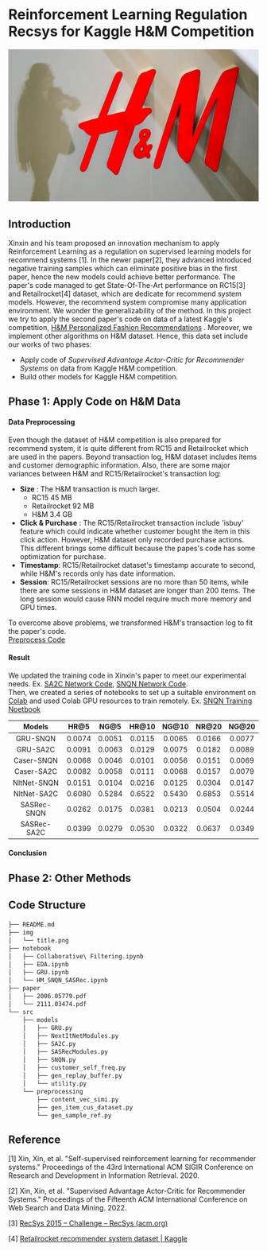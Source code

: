 # Reinforcement Learning Regulation Recsys for Kaggle H&M Competition

![HM](./img/title.png)

## Introduction

Xinxin and his team proposed an innovation mechanism to apply Reinforcement Learning as a regulation on supervised learning models for recommend systems [1].  In the newer paper[2], they advanced introduced negative training samples which can eliminate positive bias in the first paper, hence the new models could achieve better performance. The paper's code managed to get State-Of-The-Art performance on RC15[3] and Retailrocket[4] dataset, which are dedicate for recommend system models. However, the recommend system compromise many application environment. We wonder the generalizability of the method. In this project we try to apply the second paper's code on data of a latest Kaggle's competition, [H&M Personalized Fashion Recommendations](https://www.kaggle.com/competitions/h-and-m-personalized-fashion-recommendations) .  Moreover, we implement other algorithms on H&M dataset.   Hence, this data set include our works of two phases: 

- Apply code of *Supervised Advantage Actor-Critic for Recommender Systems* on data from Kaggle H&M competition.
- Build other models for  Kaggle H&M competition.


##  Phase 1: Apply Code on H&M Data

#### Data Preprocessing

Even though the dataset of H&M competition is also prepared for recommend system, it is quite different from RC15 and  Retailrocket which are used in the papers.  Beyond transaction log,  H&M dataset includes items and customer demographic information. Also, there are some major variances between H&M and RC15/Retailrocket's  transaction log: 

- **Size** :   The H&M transaction is much larger. 
  -  RC15                 45 MB
  -  Retailrocket     92 MB
  -  H&M                  3.4 GB
-  **Click & Purchase** :  The RC15/Retailrocket transaction  include 'isbuy' feature which could indicate whether customer bought the item in this click action. However, H&M dataset only recorded purchase actions.  This different brings some difficult because the papes's code has some optimization for purchase. 
-  **Timestamp**:   RC15/Retailrocket dataset's timestamp accurate to second, while H&M's records only has date information. 
- **Session**:  RC15/Retailrocket sessions are no more than 50 items, while there are some sessions in H&M dataset are longer than 200 items. The long session would cause RNN model require much more memory and GPU times. 

To overcome above problems, we transformed H&M's transaction log to fit the paper's code. </br >
[Preprocess Code](https://github.com/gamecicn/Kaggle_HM/blob/main/src/models/gen_replay_buffer.py)


####  Result 
We updated the training code in Xinxin's paper to meet our experimental needs. Ex. [SA2C Network Code](https://github.com/gamecicn/Kaggle_HM/blob/main/src/models/SA2C.py), [SNQN Network Code](https://github.com/gamecicn/Kaggle_HM/blob/main/src/models/SNQN.py). </br >
Then, we created a series of notebooks to set up a suitable environment on [Colab](https://research.google.com/colaboratory/) and used Colab GPU resources to train remotely. Ex. [SNQN Training Noetbook](https://github.com/gamecicn/Kaggle_HM/blob/main/notebook/HM_SNQN_SASRec.ipynb)


| **Models**  | **HR@5** | **NG@5** | **HR@10** | **NG@10** | **NR@20** | **NG@20** |
| :---------: | :------: | :------: | :-------: | :-------: | :-------: | :-------: |
|  GRU-SNQN   |  0.0074  |  0.0051  |  0.0115   |  0.0065   |  0.0166   |  0.0077   |
|  GRU-SA2C   |  0.0091  |  0.0063  |  0.0129   |  0.0075   |  0.0182   |  0.0089   |
| Caser-SNQN  |  0.0068  |  0.0046  |  0.0101   |  0.0056   |  0.0151   |  0.0069   |
| Caser-SA2C  |  0.0082  |  0.0058  |  0.0111   |  0.0068   |  0.0157   |  0.0079   |
| NItNet-SNQN |  0.0151  |  0.0104  |  0.0216   |  0.0125   |  0.0304   |  0.0147   |
| NItNet-SA2C |  0.6080  |  0.5284  |  0.6522   |  0.5430   |  0.6853   |  0.5514   |
| SASRec-SNQN |  0.0262  |  0.0175  |  0.0381   |  0.0213   |  0.0504   |  0.0244   |
| SASRec-SA2C |  0.0399  |  0.0279  |  0.0530   |  0.0322   |  0.0637   |  0.0349   |

####  Conclusion



## Phase 2: Other Methods



## Code Structure
```
├── README.md
├── img
│   └── title.png
├── notebook
│   ├── Collaborative\ Filtering.ipynb
│   ├── EDA.ipynb
│   ├── GRU.ipynb
│   └── HM_SNQN_SASRec.ipynb
├── paper
│   ├── 2006.05779.pdf
│   └── 2111.03474.pdf
└── src
    ├── models
    │   ├── GRU.py
    │   ├── NextItNetModules.py
    │   ├── SA2C.py
    │   ├── SASRecModules.py
    │   ├── SNQN.py
    │   ├── customer_self_freq.py
    │   ├── gen_replay_buffer.py
    │   └── utility.py
    └── preprocessing
        ├── content_vec_simi.py
        ├── gen_item_cus_dataset.py
        └── gen_sample_ref.py
```

## Reference

[1] Xin, Xin, et al. "Self-supervised reinforcement learning for recommender systems." Proceedings of the 43rd International ACM SIGIR Conference on Research and Development in Information Retrieval. 2020.

[2] Xin, Xin, et al. "Supervised Advantage Actor-Critic for Recommender Systems." Proceedings of the Fifteenth ACM International Conference on Web Search and Data Mining. 2022.

[3]  [RecSys 2015 – Challenge – RecSys (acm.org)](https://recsys.acm.org/recsys15/challenge/)

[4] [Retailrocket recommender system dataset | Kaggle](https://www.kaggle.com/datasets/retailrocket/ecommerce-dataset)



















